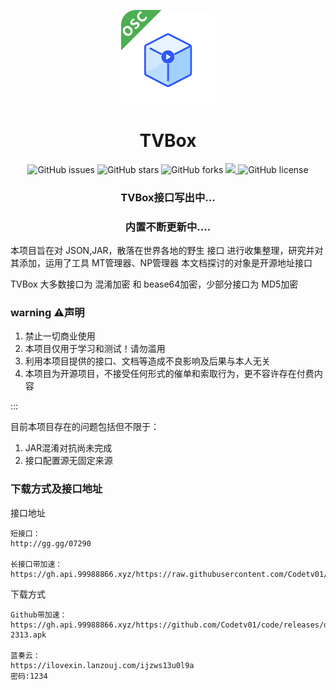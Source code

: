 <p align="center">
    <img src="./res/icon.png" width="150" height="150">
</p>
<h1 align="center">TVBox</h1>
<p align="center">
    <a href="https://github.com/codetv01/code" style="text-decoration:none">
        <img src="https://img.shields.io/github/issues/SocialSisterYi/bilibili-API-collect.svg" alt="GitHub issues"/>
    </a>
    <a href="https://github.com/codetv01/code" style="text-decoration:none" >
        <img src="https://img.shields.io/github/stars/SocialSisterYi/bilibili-API-collect.svg" alt="GitHub stars"/>
    </a>
    <a href="https://github.com/codetv01/code" style="text-decoration:none" >
        <img src="https://img.shields.io/github/forks/SocialSisterYi/bilibili-API-collect.svg" alt="GitHub forks"/>
    </a>
    <a href="https://github.com/codetv01/code">
        <img src="https://img.shields.io/github/actions/workflow/status/SocialSisterYi/bilibili-API-collect/vuepress-deploy.yml">
    </a>
    <a href="https://github.com/codetv01/code" style="text-decoration:none" >
        <img src="https://img.shields.io/badge/License-CC%20BY--NC%204.0-lightgrey.svg" alt="GitHub license"/>
    </a>
</p>
<h3 align="center">TVBox接口写出中...</h3>
<h3 align="center">内置不断更新中....</h3>

本项目旨在对 JSON,JAR，散落在世界各地的野生 接口 进行收集整理，研究并对其添加，运用了工具 MT管理器、NP管理器
本文档探讨的对象是开源地址接口

TVBox 大多数接口为 混淆加密 和 bease64加密，少部分接口为 MD5加密

### warning ⚠️声明

1. 禁止一切商业使用
2. 本项目仅用于学习和测试！请勿滥用
3. 利用本项目提供的接口、文档等造成不良影响及后果与本人无关
5. 本项目为开源项目，不接受任何形式的催单和索取行为，更不容许存在付费内容

:::

目前本项目存在的问题包括但不限于：

1. JAR混淆对抗尚未完成
2. 接口配置源无固定来源


### 下载方式及接口地址
接口地址
```
短接口：
http://gg.gg/07290

长接口带加速：
https://gh.api.99988866.xyz/https://raw.githubusercontent.com/Codetv01/code/main/main.json
```
下载方式
```
Github带加速：
https://gh.api.99988866.xyz/https://github.com/Codetv01/code/releases/download/Android/TVBox_20230725-2313.apk

蓝奏云：
https://ilovexin.lanzouj.com/ijzws13u0l9a
密码:1234
```
